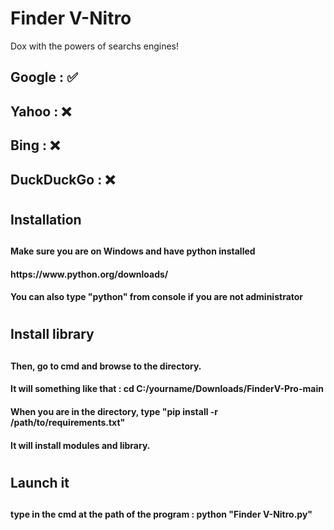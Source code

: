 # Finder V-Nitro
Dox with the powers of searchs engines!
<h2> Google : ✅ </h2>
<h2> Yahoo : ❌ </h2>
<h2> Bing : ❌ </h2>
<h2> DuckDuckGo : ❌ </h2>

<h1> <h1>
<h2> Installation <h2>
  
<h4> Make sure you are on Windows and have python installed <h4>
  <h4> https://www.python.org/downloads/ <h4>
  <h4> You can also type "python" from console if you are not administrator <h4>
 <h1> <h1>
 <h2> Install library <h2>

 <h4> Then, go to cmd and browse to the directory. <h4>
   <h4> It will something like that : cd C:/yourname/Downloads/FinderV-Pro-main <h4>
  <h4> When you are in the directory, type "pip install -r /path/to/requirements.txt" <h4>
    <h4> It will install modules and library.<h4>
<h1> <h1>
<h2> Launch it <h2>
  
  <h4> type in the cmd at the path of the program : python "Finder V-Nitro.py"  <h4>
